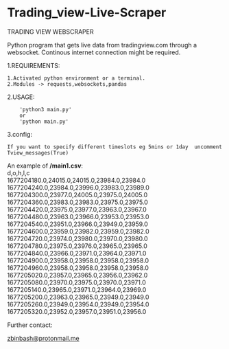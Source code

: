 # Trading_view-Live-Scraper

TRADING VIEW WEBSCRAPER

Python program that gets live data from tradingview.com through a websocket.
Continous internet connection might be required.


1.REQUIREMENTS:

    1.Activated python environment or a terminal.
    2.Modules -> requests,websockets,pandas
    
    
2.USAGE:	

		'python3 main.py'
		or
		'python main.py'
		
3.config:

	If you want to specify different timeslots eg 5mins or 1day  uncomment Tview_messages(True)
	
An example of **/main1.csv**:<br>
d,o,h,l,c<br>
1677204180.0,24015.0,24015.0,23984.0,23984.0<br>
1677204240.0,23984.0,23996.0,23983.0,23989.0<br>
1677204300.0,23977.0,24005.0,23975.0,24005.0<br>
1677204360.0,23983.0,23983.0,23975.0,23975.0<br>
1677204420.0,23975.0,23977.0,23963.0,23967.0<br>
1677204480.0,23963.0,23966.0,23953.0,23953.0<br>
1677204540.0,23951.0,23966.0,23949.0,23959.0<br>
1677204600.0,23959.0,23982.0,23959.0,23982.0<br>
1677204720.0,23974.0,23980.0,23970.0,23980.0<br>
1677204780.0,23975.0,23976.0,23965.0,23965.0<br>
1677204840.0,23966.0,23971.0,23964.0,23971.0<br>
1677204900.0,23958.0,23958.0,23958.0,23958.0<br>
1677204960.0,23958.0,23958.0,23958.0,23958.0<br>
1677205020.0,23957.0,23965.0,23956.0,23962.0<br>
1677205080.0,23970.0,23975.0,23970.0,23971.0<br>
1677205140.0,23965.0,23971.0,23964.0,23969.0<br>
1677205200.0,23963.0,23965.0,23949.0,23949.0<br>
1677205260.0,23949.0,23954.0,23949.0,23954.0<br>
1677205320.0,23952.0,23957.0,23951.0,23956.0<br>


Further contact:

zbinbash@protonmail.me
		
	
